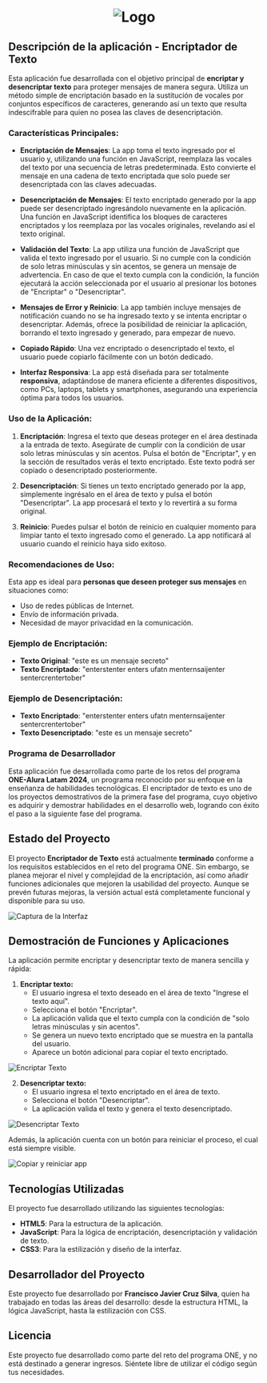<h1 align='center'><img src=https://github.com/user-attachments/assets/f8425ac8-79dd-4c54-9a03-c711e4208699 alt= Logo alura challenges y nombre de la app: Encriptador de texto, imagen en tonos azules y destellos claros></h1>

## Descripción de la aplicación - Encriptador de Texto

Esta aplicación fue desarrollada con el objetivo principal de **encriptar y desencriptar texto** para proteger mensajes de manera segura. Utiliza un método simple de encriptación basado en la sustitución de vocales por conjuntos específicos de caracteres, generando así un texto que resulta indescifrable para quien no posea las claves de desencriptación.

### Características Principales:

- **Encriptación de Mensajes**: La app toma el texto ingresado por el usuario y, utilizando una función en JavaScript, reemplaza las vocales del texto por una secuencia de letras predeterminada. Esto convierte el mensaje en una cadena de texto encriptada que solo puede ser desencriptada con las claves adecuadas.
  
- **Desencriptación de Mensajes**: El texto encriptado generado por la app puede ser desencriptado ingresándolo nuevamente en la aplicación. Una función en JavaScript identifica los bloques de caracteres encriptados y los reemplaza por las vocales originales, revelando así el texto original.

- **Validación del Texto**: La app utiliza una función de JavaScript que valida el texto ingresado por el usuario. Si no cumple con la condición de solo letras minúsculas y sin acentos, se genera un mensaje de advertencia. En caso de que el texto cumpla con la condición, la función ejecutará la acción seleccionada por el usuario al presionar los botones de "Encriptar" o "Desencriptar".

- **Mensajes de Error y Reinicio**: La app también incluye mensajes de notificación cuando no se ha ingresado texto y se intenta encriptar o desencriptar. Además, ofrece la posibilidad de reiniciar la aplicación, borrando el texto ingresado y generado, para empezar de nuevo.

- **Copiado Rápido**: Una vez encriptado o desencriptado el texto, el usuario puede copiarlo fácilmente con un botón dedicado.

- **Interfaz Responsiva**: La app está diseñada para ser totalmente **responsiva**, adaptándose de manera eficiente a diferentes dispositivos, como PCs, laptops, tablets y smartphones, asegurando una experiencia óptima para todos los usuarios.

### Uso de la Aplicación:

1. **Encriptación**: Ingresa el texto que deseas proteger en el área destinada a la entrada de texto. Asegúrate de cumplir con la condición de usar solo letras minúsculas y sin acentos. Pulsa el botón de "Encriptar", y en la sección de resultados verás el texto encriptado. Este texto podrá ser copiado o desencriptado posteriormente.
   
2. **Desencriptación**: Si tienes un texto encriptado generado por la app, simplemente ingrésalo en el área de texto y pulsa el botón "Desencriptar". La app procesará el texto y lo revertirá a su forma original.

3. **Reinicio**: Puedes pulsar el botón de reinicio en cualquier momento para limpiar tanto el texto ingresado como el generado. La app notificará al usuario cuando el reinicio haya sido exitoso.

### Recomendaciones de Uso:

Esta app es ideal para **personas que deseen proteger sus mensajes** en situaciones como:
- Uso de redes públicas de Internet.
- Envío de información privada.
- Necesidad de mayor privacidad en la comunicación.

### Ejemplo de Encriptación:

- **Texto Original**: "este es un mensaje secreto"
- **Texto Encriptado**: "enterstenter enters ufatn menternsaijenter sentercrentertober"

### Ejemplo de Desencriptación:

- **Texto Encriptado**: "enterstenter enters ufatn menternsaijenter sentercrentertober"
- **Texto Desencriptado**: "este es un mensaje secreto"

### Programa de Desarrollador

Esta aplicación fue desarrollada como parte de los retos del programa **ONE-Alura Latam 2024**, un programa reconocido por su enfoque en la enseñanza de habilidades tecnológicas. El encriptador de texto es uno de los proyectos demostrativos de la primera fase del programa, cuyo objetivo es adquirir y demostrar habilidades en el desarrollo web, logrando con éxito el paso a la siguiente fase del programa.

## Estado del Proyecto
El proyecto **Encriptador de Texto** está actualmente **terminado** conforme a los requisitos establecidos en el reto del programa ONE. Sin embargo, se planea mejorar el nivel y complejidad de la encriptación, así como añadir funciones adicionales que mejoren la usabilidad del proyecto. Aunque se prevén futuras mejoras, la versión actual está completamente funcional y disponible para su uso.

![Captura de la Interfaz](https://github.com/user-attachments/assets/812f426a-2fb5-471f-acf3-370696970731)

## Demostración de Funciones y Aplicaciones
La aplicación permite encriptar y desencriptar texto de manera sencilla y rápida:

1. **Encriptar texto:**
   - El usuario ingresa el texto deseado en el área de texto "Ingrese el texto aquí".
   - Selecciona el botón "Encriptar".
   - La aplicación valida que el texto cumpla con la condición de "solo letras minúsculas y sin acentos".
   - Se genera un nuevo texto encriptado que se muestra en la pantalla del usuario.
   - Aparece un botón adicional para copiar el texto encriptado.
     
![Encriptar Texto](https://github.com/user-attachments/assets/33d280b7-dbe5-491c-b252-cd5e142ba258)

2. **Desencriptar texto:**
   - El usuario ingresa el texto encriptado en el área de texto.
   - Selecciona el botón "Desencriptar".
   - La aplicación valida el texto y genera el texto desencriptado.
     
![Desencriptar Texto](https://github.com/user-attachments/assets/b6f0f7eb-df1f-48da-b4be-aa1e08cd1109)

Además, la aplicación cuenta con un botón para reiniciar el proceso, el cual está siempre visible.

![Copiar y reiniciar app](https://github.com/user-attachments/assets/79253b04-f10d-40dd-b820-080a3bb028bf)

## Tecnologías Utilizadas
El proyecto fue desarrollado utilizando las siguientes tecnologías:

- **HTML5**: Para la estructura de la aplicación.
- **JavaScript**: Para la lógica de encriptación, desencriptación y validación de texto.
- **CSS3**: Para la estilización y diseño de la interfaz.

## Desarrollador del Proyecto
Este proyecto fue desarrollado por **Francisco Javier Cruz Silva**, quien ha trabajado en todas las áreas del desarrollo: desde la estructura HTML, la lógica JavaScript, hasta la estilización con CSS.

## Licencia
Este proyecto fue desarrollado como parte del reto del programa ONE, y no está destinado a generar ingresos. Siéntete libre de utilizar el código según tus necesidades.



